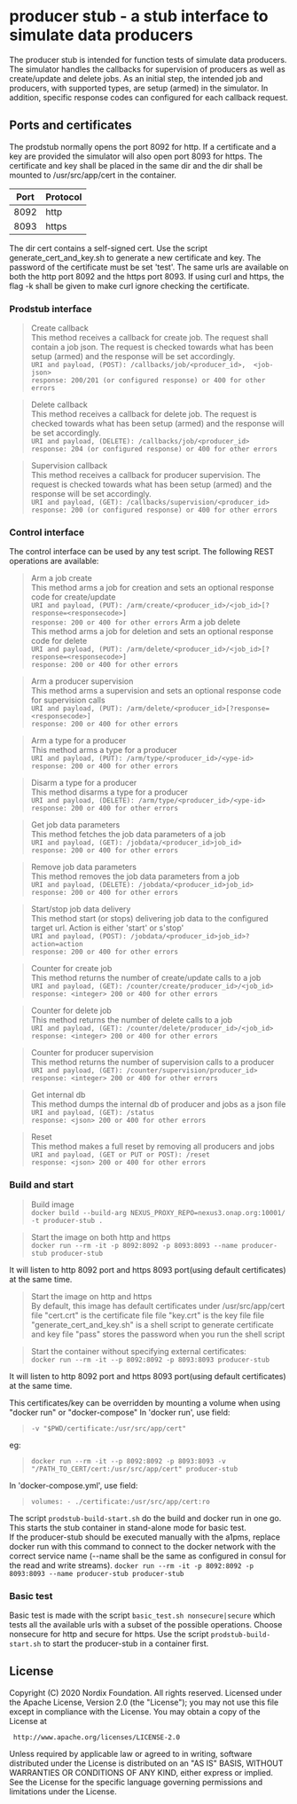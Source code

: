 # producer stub - a stub interface to simulate data producers

The producer stub is intended for function tests of simulate data producers.
The simulator handles the callbacks for supervision of producers as well as create/update and delete jobs.
As an initial step, the intended job and producers, with supported types, are setup (armed) in the simulator.
In addition, specific response codes can configured for each callback request.

## Ports and certificates

The prodstub normally opens the port 8092 for http. If a certificate and a key are provided the simulator will also open port 8093 for https.
The certificate and key shall be placed in the same dir and the dir shall be mounted to /usr/src/app/cert in the container.

| Port     | Protocol |
| -------- | ----- |
| 8092     | http  |
| 8093     | https |

The dir cert contains a self-signed cert. Use the script generate_cert_and_key.sh to generate a new certificate and key. The password of the certificate must be set 'test'.
The same urls are available on both the http port 8092 and the https port 8093. If using curl and https, the flag -k shall be given to make curl ignore checking the certificate.

### Prodstub interface

>Create callback<br>
This method receives a callback for create job. The request shall contain a job json. The request is checked towards what has been setup (armed) and the response will be set accordingly. <br>
```URI and payload, (POST): /callbacks/job/<producer_id>,  <job-json>```<br>
```response: 200/201 (or configured response) or 400 for other errors```

>Delete callback<br>
This method receives a callback for delete job. The request is checked towards what has been setup (armed) and the response will be set accordingly. <br>
```URI and payload, (DELETE): /callbacks/job/<producer_id>```<br>
```response: 204 (or configured response) or 400 for other errors```

>Supervision callback<br>
This method receives a callback for producer supervision. The request is checked towards what has been setup (armed) and the response will be set accordingly. <br>
```URI and payload, (GET): /callbacks/supervision/<producer_id>```<br>
```response: 200 (or configured response) or 400 for other errors```

### Control interface

The control interface can be used by any test script.
The following REST operations are available:

>Arm a job create<br>
This method arms a job for creation and sets an optional response code for create/update<br>
```URI and payload, (PUT): /arm/create/<producer_id>/<job_id>[?response=<responsecode>]```<br>
```response: 200 or 400 for other errors```
>Arm a job delete<br>
This method arms a job for deletion and sets an optional response code for delete<br>
```URI and payload, (PUT): /arm/delete/<producer_id>/<job_id>[?response=<responsecode>]```<br>
```response: 200 or 400 for other errors```

>Arm a producer supervision<br>
This method arms a supervision and sets an optional response code for supervision calls<br>
```URI and payload, (PUT): /arm/delete/<producer_id>[?response=<responsecode>]```<br>
```response: 200 or 400 for other errors```

>Arm a type for a producer<br>
This method arms a type for a producer<br>
```URI and payload, (PUT): /arm/type/<producer_id>/<ype-id>```<br>
```response: 200 or 400 for other errors```

>Disarm a type for a producer<br>
This method disarms a type for a producer<br>
```URI and payload, (DELETE): /arm/type/<producer_id>/<ype-id>```<br>
```response: 200 or 400 for other errors```

>Get job data parameters<br>
This method fetches the job data parameters of a job<br>
```URI and payload, (GET): /jobdata/<producer_id>job_id>```<br>
```response: 200 or 400 for other errors```

>Remove job data parameters<br>
This method removes the job data parameters from a job<br>
```URI and payload, (DELETE): /jobdata/<producer_id>job_id>```<br>
```response: 200 or 400 for other errors```

>Start/stop job data delivery<br>
This method start (or stops) delivering job data to the configured target url. Action is either 'start' or s'stop'<br>
```URI and payload, (POST): /jobdata/<producer_id>job_id>?action=action```<br>
```response: 200 or 400 for other errors```

>Counter for create job<br>
This method returns the number of create/update calls to a job<br>
```URI and payload, (GET): /counter/create/producer_id>/<job_id>```<br>
```response: <integer> 200 or 400 for other errors```

>Counter for delete job<br>
This method returns the number of delete calls to a job<br>
```URI and payload, (GET): /counter/delete/producer_id>/<job_id>```<br>
```response: <integer> 200 or 400 for other errors```

>Counter for producer supervision<br>
This method returns the number of supervision calls to a producer<br>
```URI and payload, (GET): /counter/supervision/producer_id>```<br>
```response: <integer> 200 or 400 for other errors```

>Get internal db<br>
This method dumps the internal db of producer and jobs as a json file<br>
```URI and payload, (GET): /status```<br>
```response: <json> 200 or 400 for other errors```

>Reset<br>
This method makes a full reset by removing all producers and jobs<br>
```URI and payload, (GET or PUT or POST): /reset```<br>
```response: <json> 200 or 400 for other errors```

### Build and start

>Build image<br>
```docker build --build-arg NEXUS_PROXY_REPO=nexus3.onap.org:10001/ -t producer-stub .```

>Start the image on both http and https<br>
```docker run --rm -it -p 8092:8092 -p 8093:8093 --name producer-stub producer-stub```

It will listen to http 8092 port and https 8093 port(using default certificates) at the same time.

>Start the image on http and https<br>
By default, this image has default certificates under /usr/src/app/cert
file "cert.crt" is the certificate file
file "key.crt" is the key file
file "generate_cert_and_key.sh" is a shell script to generate certificate and key
file "pass" stores the password when you run the shell script

>Start the container without specifying external certificates:<br>
```docker run --rm -it --p 8092:8092 -p 8093:8093 producer-stub```

It will listen to http 8092 port and https 8093 port(using default certificates) at the same time.

This certificates/key can be overridden by mounting a volume when using "docker run" or "docker-compose"
In 'docker run', use field:
>```-v "$PWD/certificate:/usr/src/app/cert"```

eg:
>```docker run --rm -it --p 8092:8092 -p 8093:8093 -v "/PATH_TO_CERT/cert:/usr/src/app/cert" producer-stub```<br>

In 'docker-compose.yml', use field:<br>
>```volumes: - ./certificate:/usr/src/app/cert:ro```

The script ```prodstub-build-start.sh``` do the build and docker run in one go. This starts the stub container in stand-alone mode for basic test.<br>If the producer-stub should be executed manually with the a1pms, replace docker run with this command to connect to the docker network with the correct service name (--name shall be the same as configured in consul for the read and write streams).
```docker run --rm -it -p 8092:8092 -p 8093:8093 --name producer-stub producer-stub```

### Basic test

Basic test is made with the script ```basic_test.sh nonsecure|secure``` which tests all the available urls with a subset of the possible operations. Choose nonsecure for http and secure for https. Use the script ```prodstub-build-start.sh``` to start the producer-stub in a container first.

## License

Copyright (C) 2020 Nordix Foundation. All rights reserved.
Licensed under the Apache License, Version 2.0 (the "License");
you may not use this file except in compliance with the License.
You may obtain a copy of the License at

     http://www.apache.org/licenses/LICENSE-2.0

Unless required by applicable law or agreed to in writing, software
distributed under the License is distributed on an "AS IS" BASIS,
WITHOUT WARRANTIES OR CONDITIONS OF ANY KIND, either express or implied.
See the License for the specific language governing permissions and
limitations under the License.
